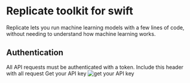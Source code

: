 # Replicate toolkit for swift

Replicate lets you run machine learning models with a few lines of code, without needing to understand how machine learning works. 
 
## Authentication
All API requests must be authenticated with a token. Include this header with all request
 Get your API key ![get your API key](https://replicate.com/) 

